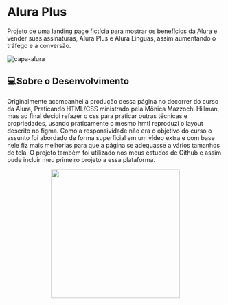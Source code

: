 # Alura Plus
Projeto de uma landing page fictícia para mostrar os benefícios da Alura e vender suas assinaturas, Alura Plus e Alura Línguas, assim aumentando o tráfego e a conversão.

![capa-alura](https://github.com/RozangelaPeixoto/alura-plus/assets/140510936/8ed23319-0196-4e34-8118-b25d2a5064f3)

## 💻Sobre o Desenvolvimento
Originalmente acompanhei a produção dessa página no decorrer do curso da Alura, Praticando HTML/CSS ministrado pela Mônica Mazzochi Hillman, mas ao final decidi refazer o css para praticar outras técnicas e propriedades, usando praticamente o mesmo hmtl reproduzi o layout descrito no figma. Como a responsividade não era o objetivo do curso o assunto foi abordado de forma superficial em um vídeo extra e com base nele fiz mais melhorias para que a página se adequasse a vários tamanhos de tela. O projeto também foi utilizado nos meus estudos de Github e assim pude incluir meu primeiro projeto a essa plataforma.
<div align="center"> 
  <img src="https://github.com/RozangelaPeixoto/alura-plus/assets/140510936/11bddcb9-ffbc-4fcf-b3ae-f8bba156da84" width="300">
</div>
